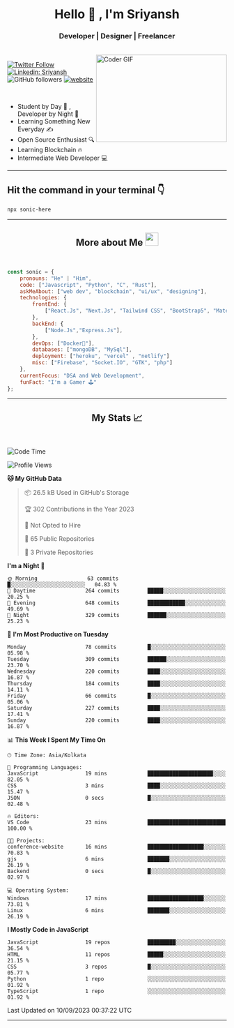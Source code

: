 
<h1 align="center">Hello  👋 , I'm Sriyansh</h1>
<h3 align="center">Developer | Designer | Freelancer </h3>
<br>
<img alt="Coder GIF" align="right" height=200 width=300 src="https://miro.medium.com/max/1360/0*7Q3yvSIv_t0ioJ-Z.gif" />

[![Twitter Follow](https://img.shields.io/twitter/follow/ShivamSriyansh?label=Follow)](https://twitter.com/intent/follow?screen_name=ShivamSriyansh)
[![Linkedin: Sriyansh](https://img.shields.io/badge/-Sriyansh-blue?style=flat-square&logo=Linkedin&logoColor=white&link=https://www.linkedin.com/in/sriyansh-shivam/)](https://www.linkedin.com/in/sriyansh-shivam/)
![GitHub followers](https://img.shields.io/github/followers/SoNiC-HeRE?label=Follow&style=social)
[![website](https://img.shields.io/badge/Website-46a2f1.svg?&style=flat-square&logo=Google-Chrome&logoColor=white&link=https://ss-portfolio.vercel.app/)](https://ss-portfolio.vercel.app/)

<br/>

- Student by Day 🌅 , Developer by Night 🌃
- Learning Something New Everyday ✍️
- Open Source Enthusiast 🔍
- Learning Blockchain 🔥
- Intermediate Web Developer 💻



<hr/>

## Hit the command in your terminal 👇
```bash
npx sonic-here
```

<hr/>
<h2 align="center">More about Me <img src="https://emojis.slackmojis.com/emojis/images/1531849430/4246/blob-sunglasses.gif?1531849430" width="30"/> </h3>
<br>

```javascript
const sonic = {
    pronouns: "He" | "Him",
    code: ["Javascript", "Python", "C", "Rust"],
    askMeAbout: ["web dev", "blockchain", "ui/ux", "designing"],
    technologies: {
        frontEnd: {
            ["React.Js", "Next.Js", "Tailwind CSS", "BootStrap5", "MaterialUI"]
        },
        backEnd: {
            ["Node.Js","Express.Js"],
        },
        devOps: ["Docker🐳"],
        databases: ["mongoDB", "MySql"],
        deployment: ["heroku", "vercel" , "netlify"]
        misc: ["Firebase", "Socket.IO", "GTK", "php"]
    },
    currentFocus: "DSA and Web Development",
    funFact: "I'm a Gamer 🕹️"
};
```
<hr/>

<h2 align="center"> My Stats 📈 </h2>
<br />

<!--START_SECTION:waka-->
![Code Time](http://img.shields.io/badge/Code%20Time-32%20hrs%2020%20mins-blue)

![Profile Views](http://img.shields.io/badge/Profile%20Views-7-blue)

**🐱 My GitHub Data** 

> 📦 26.5 kB Used in GitHub's Storage 
 > 
> 🏆 302 Contributions in the Year 2023
 > 
> 🚫 Not Opted to Hire
 > 
> 📜 65 Public Repositories 
 > 
> 🔑 3 Private Repositories 
 > 
**I'm a Night 🦉** 

```text
🌞 Morning                63 commits          █░░░░░░░░░░░░░░░░░░░░░░░░   04.83 % 
🌆 Daytime                264 commits         █████░░░░░░░░░░░░░░░░░░░░   20.25 % 
🌃 Evening                648 commits         ████████████░░░░░░░░░░░░░   49.69 % 
🌙 Night                  329 commits         ██████░░░░░░░░░░░░░░░░░░░   25.23 % 
```
📅 **I'm Most Productive on Tuesday** 

```text
Monday                   78 commits          █░░░░░░░░░░░░░░░░░░░░░░░░   05.98 % 
Tuesday                  309 commits         ██████░░░░░░░░░░░░░░░░░░░   23.70 % 
Wednesday                220 commits         ████░░░░░░░░░░░░░░░░░░░░░   16.87 % 
Thursday                 184 commits         ████░░░░░░░░░░░░░░░░░░░░░   14.11 % 
Friday                   66 commits          █░░░░░░░░░░░░░░░░░░░░░░░░   05.06 % 
Saturday                 227 commits         ████░░░░░░░░░░░░░░░░░░░░░   17.41 % 
Sunday                   220 commits         ████░░░░░░░░░░░░░░░░░░░░░   16.87 % 
```


📊 **This Week I Spent My Time On** 

```text
🕑︎ Time Zone: Asia/Kolkata

💬 Programming Languages: 
JavaScript               19 mins             █████████████████████░░░░   82.05 % 
CSS                      3 mins              ████░░░░░░░░░░░░░░░░░░░░░   15.47 % 
JSON                     0 secs              █░░░░░░░░░░░░░░░░░░░░░░░░   02.48 % 

🔥 Editors: 
VS Code                  23 mins             █████████████████████████   100.00 % 

🐱‍💻 Projects: 
conference-website       16 mins             ██████████████████░░░░░░░   70.83 % 
gjs                      6 mins              ███████░░░░░░░░░░░░░░░░░░   26.19 % 
Backend                  0 secs              █░░░░░░░░░░░░░░░░░░░░░░░░   02.97 % 

💻 Operating System: 
Windows                  17 mins             ██████████████████░░░░░░░   73.81 % 
Linux                    6 mins              ███████░░░░░░░░░░░░░░░░░░   26.19 % 
```

**I Mostly Code in JavaScript** 

```text
JavaScript               19 repos            █████████░░░░░░░░░░░░░░░░   36.54 % 
HTML                     11 repos            █████░░░░░░░░░░░░░░░░░░░░   21.15 % 
CSS                      3 repos             █░░░░░░░░░░░░░░░░░░░░░░░░   05.77 % 
Python                   1 repo              ░░░░░░░░░░░░░░░░░░░░░░░░░   01.92 % 
TypeScript               1 repo              ░░░░░░░░░░░░░░░░░░░░░░░░░   01.92 % 
```




 Last Updated on 10/09/2023 00:37:22 UTC
<!--END_SECTION:waka-->
<hr />
